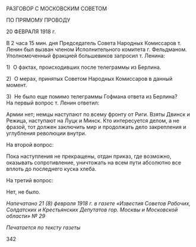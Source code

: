 РАЗГОВОР С МОСКОВСКИМ СОВЕТОМ

ПО ПРЯМОМУ ПРОВОДУ

20 ФЕВРАЛЯ 1918 г.

В 2 часа 15 мин. дня Председатель Совета Народных Комиссаров т. Ленин был вызван членом Ис­полнительного комитета г. Фельдманом. Уполномоченный фракцией большевиков запросил т. Ленина:

1)  О фактах, происходивших после телеграммы из Берлина.

2)  О мерах, принятых Советом Народных Комиссаров в данный момент.

3)  Не было еще помимо телеграммы Гофмана ответа из Берлина?  
На первый вопрос т. Ленин ответил:

Армии нет; немцы наступают по всему фронту от Риги. Взяты Двинск и Режица, на­ступают на Луцк и Минск. Кто интересуется делом, а не фразой, тот должен заключить мир и продолжать дело закрепления и углубления революции внутри.

На второй вопрос:

Пока наступления не прекращены, отдан приказ, где возможно, оказывать сопротив­ление, уничтожать на всем пути абсолютно все вплоть до последнего куска хлеба.

На третий вопрос:

Нет, не было.

  

_Напечатано 21 (8) февраля 1918 г. в газете «Известия Советов Рабочих, Солдатских и Крестьянских Депутатов гор. Москвы и Мо­сковской области» № 29_

  

_Печатается по тексту газеты_

  

342